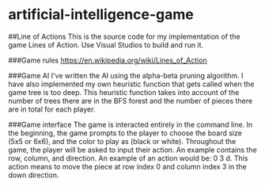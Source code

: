 # artificial-intelligence-game

##Line of Actions
This is the source code for my implementation of the game Lines of Action.  Use Visual Studios to build and run it.

###Game rules
https://en.wikipedia.org/wiki/Lines_of_Action

###Game AI
I've written the AI using the alpha-beta pruning algorithm.  I have also implemented my own heuristic function that gets called when the game tree is too deep.  This heuristic function takes into account of the number of trees there are in the BFS forest and the number of pieces there are in total for each player.

###Game interface
The game is interacted entirely in the command line.  In the beginning, the game prompts to the player to choose the board size (5x5 or 6x6), and the color to play as (black or white).  Throughout the game, the player will be asked to input their action.  An example contains the row, column, and direction.  An example of an action would be: 0 3 d.  This action means to move the piece at row index 0 and column index 3 in the down direction.  
